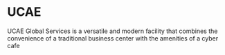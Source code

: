 # UCAE
 UCAE Global Services is a versatile and modern facility that combines the convenience of a traditional business center with the amenities of a cyber cafe
